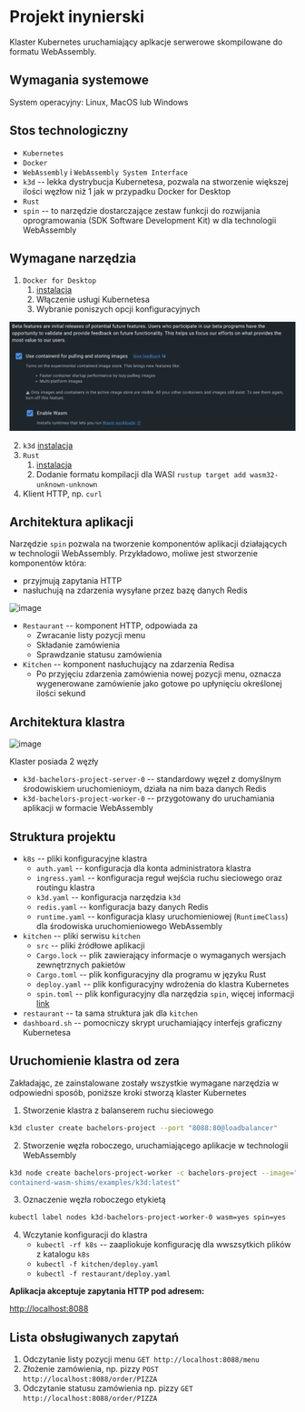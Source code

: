 # Projekt inynierski

Klaster Kubernetes uruchamiający aplkacje serwerowe skompilowane do formatu WebAssembly.

## Wymagania systemowe

System operacyjny: Linux, MacOS lub Windows

## Stos technologiczny

- `Kubernetes`
- `Docker`
- `WebAssembly` i `WebAssembly System Interface`
- `k3d` -- lekka dystrybucja Kubernetesa, pozwala na stworzenie większej ilości węzłow niż 1 jak w przypadku Docker for Desktop
- `Rust`
- `spin` -- to narzędzie dostarczające zestaw funkcji do rozwijania oprogramowania (SDK Software Development Kit) w dla technologii WebAssembly

## Wymagane narzędzia

1. `Docker for Desktop`
   1. [instalacja](https://www.docker.com/products/docker-desktop/)
   2. Włączenie usługi Kubernetesa
   3. Wybranie poniszych opcji konfiguracyjnych

<img src="./docker-for-desktop-opts.png"/>

2. `k3d` [instalacja](https://k3d.io/v5.6.0/#releases)
3. `Rust`
   1. [instalacja](https://www.rust-lang.org/tools/install)
   2. Dodanie formatu kompilacji dla WASI
   `rustup target add wasm32-unknown-unknown`
4. Klient HTTP, np. `curl`

## Architektura aplikacji

Narzędzie `spin` pozwala na tworzenie komponentów aplikacji działających w technologii WebAssembly. Przykładowo, moliwe jest stworzenie komponentów która:

- przyjmują zapytania HTTP
- nasłuchują na zdarzenia wysyłane przez bazę danych Redis

![image](https://github.com/ogioldat/wasm-on-cloud/assets/46226715/8d3642f3-757d-4982-89eb-61fd02d6a6ac)

- `Restaurant` -- komponent HTTP, odpowiada za
  - Zwracanie listy pozycji menu
  - Składanie zamówienia
  - Sprawdzanie statusu zamówienia
- `Kitchen` -- komponent nasłuchujący na zdarzenia Redisa
  - Po przyjęciu zdarzenia zamówienia nowej pozycji menu, oznacza wygenerowane zamówienie jako gotowe po upłynięciu określonej ilości sekund

## Architektura klastra

![image](https://github.com/ogioldat/wasm-on-cloud/assets/46226715/639b7c65-e342-476d-985c-ded2cfce47e4)

Klaster posiada 2 węzły

- `k3d-bachelors-project-server-0` -- standardowy węzeł z domyślnym środowiskiem uruchomienioym, działa na nim baza danych Redis
- `k3d-bachelors-project-worker-0` -- przygotowany do uruchamiania aplikacji w formacie WebAssembly

## Struktura projektu

- `k8s` -- pliki konfiguracyjne klastra
  - `auth.yaml` -- konfiguracja dla konta administratora klastra
  - `ingress.yaml` -- konfiguracja reguł wejścia ruchu sieciowego oraz routingu klastra
  - `k3d.yaml` -- konfiguracja narzędzia `k3d`
  - `redis.yaml` -- konfiguracja bazy danych Redis
  - `runtime.yaml` -- konfiguracja klasy uruchomieniowej (`RuntimeClass`) dla środowiska uruchomieniowego WebAssembly
- `kitchen` -- pliki serwisu `kitchen`
  - `src` -- pliki źródłowe aplikacji
  - `Cargo.lock` -- plik zawierający informacje o wymaganych wersjach zewnętrznych pakietów
  - `Cargo.toml` -- plik konfiguracyjny dla programu w języku Rust
  - `deploy.yaml` -- plik konfiguracyjny wdrożenia do klastra Kubernetes
  - `spin.toml` -- plik konfiguracyjny dla narzędzia `spin`, więcej informacji [link](https://developer.fermyon.com/spin/v2/writing-apps)
- `restaurant` -- ta sama struktura jak dla `kitchen`
- `dashboard.sh` -- pomocniczy skrypt uruchamiający interfejs graficzny Kubernetesa

## Uruchomienie klastra od zera

Zakładając, ze zainstalowane zostały wszystkie wymagane narzędzia w odpowiedni sposób, poniższe kroki stworzą klaster Kubernetes

1. Stworzenie klastra z balanserem ruchu sieciowego

```bash
k3d cluster create bachelors-project --port "8088:80@loadbalancer"
``` 

2. Stworzenie węzła roboczego, uruchamiającego aplikacje w technologii WebAssembly

```bash
k3d node create bachelors-project-worker -c bachelors-project --image="ghcr.io/deislabs/
containerd-wasm-shims/examples/k3d:latest"
```

3. Oznaczenie węzła roboczego etykietą

```bash
kubectl label nodes k3d-bachelors-project-worker-0 wasm=yes spin=yes
```

4. Wczytanie konfiguracji do klastra
   - `kubectl -rf k8s` -- zaapliokuje konfigurację dla wwszsytkich plików z katalogu `k8s`
   - `kubectl -f kitchen/deploy.yaml`
   - `kubectl -f restaurant/deploy.yaml`

**Aplikacja akceptuje zapytania HTTP pod adresem:**

[http://localhost:8088](http://localhost:8088)

## Lista obsługiwanych zapytań

1. Odczytanie listy pozycji menu `GET http://localhost:8088/menu`
2. Złożenie zamówienia, np. pizzy `POST http://localhost:8088/order/PIZZA`
3. Odczytanie statusu zamówienia np. pizzy `GET http://localhost:8088/order/PIZZA`

